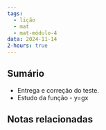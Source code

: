 ```yaml
---
tags:
  - lição
  - mat
  - mat-módulo-4
data: 2024-11-14
2-hours: true
---
```


## Sumário
- Entrega e correção do teste.
- Estudo da função - y=gx
## Notas relacionadas